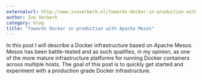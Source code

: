 ```yaml
---
externalurl: http://www.ivoverberk.nl/towards-docker-in-production-with-apache-mesos/
author: Ivo Verberk
category: blog
title: "Towards Docker in production with Apache Mesos"
---
```

In this post I will describe a Docker infrastructure based on Apache Mesos. Mesos has been battle-tested and as such qualifies, in my opinion, as one of the more mature infrastructure platforms for running Docker containers across multiple hosts. The goal of this post is to quickly get started and experiment with a production grade Docker infrastructure. 
